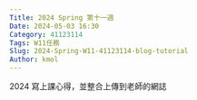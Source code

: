 ```yaml
---
Title: 2024 Spring 第十一週
Date: 2024-05-03 16:30
Category: 41123114
Tags: W11任務
Slug: 2024-Spring-W11-41123114-blog-tutorial
Author: kmol
---
```


2024 寫上課心得，並整合上傳到老師的網誌

<!-- PELICAN_END_SUMMARY -->
